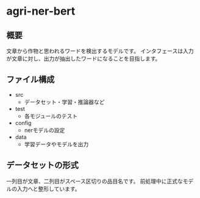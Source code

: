 # agri-ner-bert
## 概要
文章から作物と思われるワードを検出するモデルです。
インタフェースは入力が文章に対し、出力が抽出したワードになることを目指します。
## ファイル構成
- src 
	- データセット・学習・推論器など
- test
	- 各モジュールのテスト
- config
	- nerモデルの設定
- data
	- 学習データやモデルを出力
## データセットの形式
一列目が文章、二列目がスペース区切りの品目名です。
前処理中に正式なモデルの入力へと整形しています。